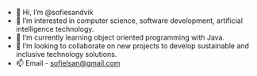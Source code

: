 - 👋 Hi, I’m @sofiesandvik
- 👀 I’m interested in computer science, software development, artificial intelligence technology.
- 🌱 I’m currently learning object oriented programming with Java.
- 💞️ I’m looking to collaborate on new projects to develop sustainable and inclusive technology solutions. 
- 📫 Email - sofielsan@gmail.com

<!---
sofiesandvik/sofiesandvik is a ✨ special ✨ repository because its `README.md` (this file) appears on your GitHub profile.
You can click the Preview link to take a look at your changes.
--->
